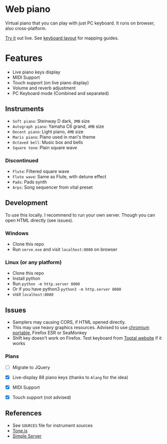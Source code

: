 # Web piano
Virtual piano that you can play with just PC keyboard. It runs on browser, also cross-platform.

[Try it](https://custap80.github.io/instr) out live. See [keyboard layout](keyboard-layout.png) for mapping guides.


# Features
- Live piano keys display
- MIDI Support
- Touch support (on live piano display)
- Volume and reverb adjustment
- PC Keyboard mode (Combined and separated)


## Instruments
- `Soft piano`: Steinway D dark, `3MB` size
- `Autograph piano`: Yamaha C6 grand, `4MB` size
- `Decent piano`: Light piano, `4MB` size
- `Maris piano`: Piano used in mari's theme
- `Octaved bell`: Music box and bells
- `Square tone`: Plain square wave

### Discontinued
- `Flute`: Filtered square wave
- `Flute wave`: Same as Flute, with detune effect
- `Pads`: Pads synth
- `Arps`: Song sequencer from vital preset


## Development
To use this locally. I recommend to run your own server. Though you can open HTML directly (see issues).

### Windows
- Clone this repo
- Run `serve.exe` and visit `localhost:8080` on browser

### Linux (or any platform)
- Clone this repo
- Install python
- Run `python -m http.server 8080`
- Or if you have python3 `python3 -m http.server 8080`
- visit `localhost:8080`


## Issues
- Samplers may causing CORS, if HTML opened directly.
- This may use heavy graphics resources. Advised to use [chromium portable](https://github.com/custap80/cef-builds/releases), Firefox ESR or SeaMonkey
- Shift key doesn't work on Firefox. Test keyboard from [Toptal website](https://www.toptal.com/developers/keycode) if it works


### Plans
- [ ] Migrate to JQuery
- [x] Live-display 88 piano keys (thanks to `Alang` for the idea)
- [x] MIDI Support
- [x] Touch support (not advised)


## References
- See `SOURCES` file for instrument sources
- [Tone.js](https://github.com/Tonejs/Tone.js)
- [Simple Server](https://github.com/syntaqx/serve)
